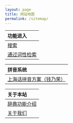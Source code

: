 ```yaml
---
layout: page
title: 网站地图 
permalink: /sitemap/
---
```


| 功能进入 |                  
| :--- |                       
| [搜索](/shanghainese) |          
| [通过词性检索](/shanghainese/tags) |                     

| 拼音系统 |                  
| :--- |                       
| [上海话拼音方案（钱乃荣）](/shanghainese/pinyin) |                     

| 关于本站 |                  
| :--- |                       
| [辞典功能介绍](/shanghainese/functions) |          
| [关于我们](/shanghainese/about) |          